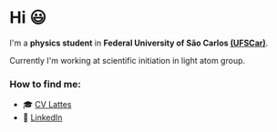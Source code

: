 # Hi :smiley:

I'm a **physics student** in **Federal University of São Carlos [(UFSCar)](https://www2.ufscar.br)**. 

Currently I'm working at scientific initiation in light atom group.

### How to find me:

- :mortar_board: [CV Lattes](http://lattes.cnpq.br/4549535445248752)
- :briefcase: [LinkedIn](https://www.linkedin.com/in/pedro-luís-moraes-franco-b10895146/)
